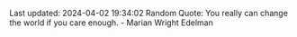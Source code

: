 Last updated: 2024-04-02 19:34:02
Random Quote: You really can change the world if you care enough. - Marian Wright Edelman